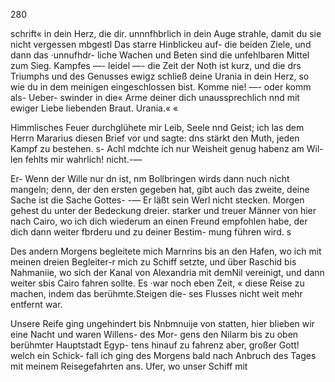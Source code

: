 280

schrift« in dein Herz, die dir. unnnfhbrlich in dein Auge
strahle, damit du sie nicht vergessen mbgestl Das starre
Hinblickeu auf- die beiden Ziele, und dann das ·unnufhdr-
liche Wachen und Beten sind die unfehlbaren Mittel zum
Sieg. Kampfes —- leidel —- die Zeit der Noth ist kurz,
und die drs Triumphs und des Genusses ewigz schließ
deine Urania in dein Herz, so wie du in dem meinigen
eingeschlossen bist. Komme nie! —- oder komm als- Ueber-
swinder in die« Arme deiner dich unaussprechlich nnd mit
ewiger Liebe liebenden Braut.
Urania.« «

Himmlisches Feuer durchglühete mir Leib, Seele nnd
Geist; ich las dem Herrn Mararius diesen Brief vor
und sagte: dns stärkt den Muth, jeden Kampf zu bestehen.
s- Achl mdchte ich nur Weisheit genug habenz am Wil-
len fehlts mir wahrlich! nicht.-—

Er- Wenn der Wille nur dn ist, nm Bollbringen wirds
dann nuch nicht mangeln; denn, der den ersten gegeben hat,
gibt auch das zweite, deine Sache ist die Sache Gottes-
-— Er läßt sein Werl nicht stecken. Morgen gehest du unter der
Bedeckung dreier. starker und treuer Männer von hier nach
Cairo, wo ich dich wiederum an einen Freund empfohlen
habe, der dich dann weiter fbrderu und zu deiner Bestim-
mung führen wird. s

Des andern Morgens begleitete mich Marnrins bis an
den Hafen, wo ich mit meinen dreien Begleiter-r mich zu
Schiff setzte, und über Raschid bis Nahmaniie, wo sich der
Kanal von Alexandria mit demNil vereinigt, und dann
weiter sbis Cairo fahren sollte. Es ·war noch eben Zeit, «
diese Reise zu machen, indem das berühmte.Steigen die-
ses Flusses nicht weit mehr entfernt war.

Unsere Reife ging ungehindert bis Nnbmnuije von statten,
hier blieben wir eine Nacht und waren Willens- des Mor-
gens den Nilarm bis zu oben berühmter Hauptstadt Egyp-
tens hinauf zu fahrenz aber, großer Gott! welch ein Schick-
fall ich ging des Morgens bald nach Anbruch des Tages
mit meinem Reisegefahrten ans. Ufer, wo unser Schiff mit

